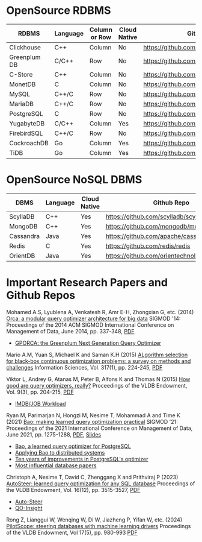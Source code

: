 # OpenSource RDBMS

|         RDBMS        |       Language       |      Column or Row   |     Cloud Native     |                 Github Repo              |                    Affliated Organization                    |
| -------------------- | -------------------- | -------------------- | -------------------- | ---------------------------------------- | ------------------------------------------------------------ |
|     Clickhouse       |         C++          |        Column        |         No           | https://github.com/ClickHouse/ClickHouse | https://www.clickhouse.com                                   |
|    Greenplum DB      |        C/C++         |         Row          |         No           | https://github.com/greenplum-db/gpdb     | https://docs.vmware.com/en/VMware-Greenplum/index.html       |
|      C-Store         |         C++          |        Column        |         No           | https://github.com/eyalroz/c-store       | https://www.vertica.com/                                     |
|     MonetDB          |          C           |        Column        |         No           | https://github.com/MonetDB/MonetDB       | https://www.monetdbsolutions.com/                            |
|       MySQL          |        C++/C         |         Row          |         No           | https://github.com/mysql/mysql-server    | https://dev.mysql.com/                                       |
|      MariaDB         |        C++/C         |         Row          |         No           | https://github.com/MariaDB/server        | https://mariadb.com/                                         |
|     PostgreSQL       |          C           |         Row          |         No           | https://github.com/postgres/postgres     | https://www.postgresql.org/                                  |
|     YugabyteDB       |        C/C++         |        Column        |        Yes           | https://github.com/yugabyte/yugabyte-db  | https://www.yugabyte.com/                                    |
|    FirebirdSQL       |        C++/C         |         Row          |         No           | https://github.com/FirebirdSQL/firebird  | https://firebirdsql.org/                                     |
|    CockroachDB       |         Go           |        Column        |        Yes           | https://github.com/cockroachdb/cockroach | https://www.cockroachlabs.com/product/                       |
|        TiDB          |         Go           |        Column        |        Yes           | https://github.com/pingcap/tidb          | https://www.pingcap.com/                                     |


# OpenSource NoSQL DBMS

|         DBMS         |       Language       |     Cloud Native     |                 Github Repo                   |                    Affliated Organization                    |
| -------------------- | -------------------- | -------------------- | --------------------------------------------- | ------------------------------------------------------------ |
|       ScyllaDB       |         C++          |         Yes          | https://github.com/scylladb/scylladb          | https://www.scylladb.com                                     |
|       MongoDB        |         C++          |         Yes          | https://github.com/mongodb/mongo              | https://www.mongodb.com                                      |
|      Cassandra       |        Java          |         Yes          | https://github.com/apache/cassandra           | https://www.datastax.com/                                    |
|        Redis         |          C           |         Yes          | https://github.com/redis/redis                | https://redis.io/                                            |
|      OrientDB        |        Java          |         Yes          | https://github.com/orientechnologies/orientdb | https://orientdb.org/                                        |

# Important Research Papers and Github Repos

Mohamed A.S, Lyublena A, Venkatesh R, Amr E-H, Zhongxian G, etc. (2014) [Orca: a modular query optimizer architecture for big data](https://dl.acm.org/doi/10.1145/2588555.2595637) SIGMOD '14: Proceedings of the 2014 ACM SIGMOD International Conference on Management of Data, June 2014, pp. 337-348, [PDF](chrome-extension://efaidnbmnnnibpcajpcglclefindmkaj/https://15721.courses.cs.cmu.edu/spring2016/papers/p337-soliman.pdf)
 - [GPORCA: the Greenplum Next Generation Query Optimizer](https://github.com/greenplum-db/gporca)

Mario A.M, Yuan S, Michael K and Saman K.H (2015) [ALgorithm selection for black-box continuous optimization problems: a survey on methods and challenges](https://www.sciencedirect.com/science/article/abs/pii/S0020025515003680) Information Sciences, Vol. 317(1), pp. 224-245, [PDF](https://rest.neptune-prod.its.unimelb.edu.au/server/api/core/bitstreams/8ce7ee4d-96c8-5874-9fb0-10f39a1bd2bf/content)

Viktor L, Andrey G, Atanas M, Peter B, Alfons K and Thomas N (2015) [How good are query optimizers, really?](https://dl.acm.org/doi/10.14778/2850583.2850594) Proceedings of the VLDB Endowment, Vol. 9(3), pp. 204-215, [PDF](https://www.vldb.org/pvldb/vol9/p204-leis.pdf)
 - [IMDB/JOB Workload](https://github.com/RyanMarcus/imdb_pg_dataset)

Ryan M, Parimarjan N, Hongzi M, Nesime T, Mohammad A and Time K (2021) [Bao: making learned query optimization practical](https://dl.acm.org/doi/10.1145/3448016.3452838) SIGMOD '21: Proceedings of the 2021 International Conference on Management of Data, June 2021, pp. 1275-1288, [PDF](chrome-extension://efaidnbmnnnibpcajpcglclefindmkaj/https://people.csail.mit.edu/tatbul/publications/bao_sigrec22.pdf), [Slides](chrome-extension://efaidnbmnnnibpcajpcglclefindmkaj/https://15799.courses.cs.cmu.edu/spring2022/slides/17-queryopt1.pdf)
 - [Bao, a learned query optimizer for PostgreSQL](https://github.com/learnedsystems/BaoForPostgreSQL)
 - [Applying Bao to distributed systems](https://rmarcus.info/blog/2021/06/17/bao-distributed.html)
 - [Ten years of improvements in PostgreSQL's optimizer](https://rmarcus.info/blog/2024/04/12/pg-over-time.html)
 - [Most influential database papers](https://rmarcus.info/blog/2023/07/25/papers.html)

Christoph A, Nesime T, David C, Zhenggang X and Prithviraj P (2023) [AutoSteer: learned query optimization for any SQL database](https://dl.acm.org/doi/10.14778/3611540.3611544) Proceedings of the VLDB Endowment, Vol. 16(12), pp. 3515-3527, [PDF](chrome-extension://efaidnbmnnnibpcajpcglclefindmkaj/https://www.vldb.org/pvldb/vol16/p3515-anneser.pdf)
 - [Auto-Steer](https://github.com/IntelLabs/Auto-Steer)
 - [QO-Insight](https://github.com/christophanneser/QO-Insight)

Rong Z, Lianggui W, Wenqing W, Di W, Jiazheng P, Yifan W, etc. (2024) [PilotScope: steering databases with machine learning drivers](https://dl.acm.org/doi/10.14778/3641204.3641209) Proceedings of the VLDB Endowment, Vol 17(5), pp. 980-993 [PDF](chrome-extension://efaidnbmnnnibpcajpcglclefindmkaj/https://bolinding.github.io/papers/vldb24pilotscope.pdf)

